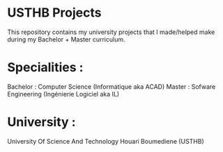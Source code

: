 # USTHB Projects

This repository contains my university projects that I made/helped make during my Bachelor + Master curriculum.
<br />
# Specialities : 
Bachelor : Computer Science (Informatique aka ACAD)
Master : Sofware Engineering (Ingénierie Logiciel aka IL)
<br />
# University : 
University Of Science And Technology Houari Boumediene (USTHB)
